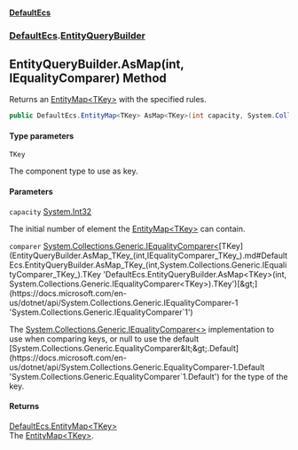 #### [DefaultEcs](DefaultEcs.md 'DefaultEcs')
### [DefaultEcs](DefaultEcs.md#DefaultEcs 'DefaultEcs').[EntityQueryBuilder](EntityQueryBuilder.md 'DefaultEcs.EntityQueryBuilder')

## EntityQueryBuilder.AsMap<TKey>(int, IEqualityComparer<TKey>) Method

Returns an [EntityMap&lt;TKey&gt;](EntityMap_TKey_.md 'DefaultEcs.EntityMap<TKey>') with the specified rules.

```csharp
public DefaultEcs.EntityMap<TKey> AsMap<TKey>(int capacity, System.Collections.Generic.IEqualityComparer<TKey> comparer);
```
#### Type parameters

<a name='DefaultEcs.EntityQueryBuilder.AsMap_TKey_(int,System.Collections.Generic.IEqualityComparer_TKey_).TKey'></a>

`TKey`

The component type to use as key.
#### Parameters

<a name='DefaultEcs.EntityQueryBuilder.AsMap_TKey_(int,System.Collections.Generic.IEqualityComparer_TKey_).capacity'></a>

`capacity` [System.Int32](https://docs.microsoft.com/en-us/dotnet/api/System.Int32 'System.Int32')

The initial number of element the [EntityMap&lt;TKey&gt;](EntityMap_TKey_.md 'DefaultEcs.EntityMap<TKey>') can contain.

<a name='DefaultEcs.EntityQueryBuilder.AsMap_TKey_(int,System.Collections.Generic.IEqualityComparer_TKey_).comparer'></a>

`comparer` [System.Collections.Generic.IEqualityComparer&lt;](https://docs.microsoft.com/en-us/dotnet/api/System.Collections.Generic.IEqualityComparer-1 'System.Collections.Generic.IEqualityComparer`1')[TKey](EntityQueryBuilder.AsMap_TKey_(int,IEqualityComparer_TKey_).md#DefaultEcs.EntityQueryBuilder.AsMap_TKey_(int,System.Collections.Generic.IEqualityComparer_TKey_).TKey 'DefaultEcs.EntityQueryBuilder.AsMap<TKey>(int, System.Collections.Generic.IEqualityComparer<TKey>).TKey')[&gt;](https://docs.microsoft.com/en-us/dotnet/api/System.Collections.Generic.IEqualityComparer-1 'System.Collections.Generic.IEqualityComparer`1')

The [System.Collections.Generic.IEqualityComparer&lt;&gt;](https://docs.microsoft.com/en-us/dotnet/api/System.Collections.Generic.IEqualityComparer-1 'System.Collections.Generic.IEqualityComparer`1') implementation to use when comparing keys, or null to use the default [System.Collections.Generic.EqualityComparer&lt;&gt;.Default](https://docs.microsoft.com/en-us/dotnet/api/System.Collections.Generic.EqualityComparer-1.Default 'System.Collections.Generic.EqualityComparer`1.Default') for the type of the key.

#### Returns
[DefaultEcs.EntityMap&lt;](EntityMap_TKey_.md 'DefaultEcs.EntityMap<TKey>')[TKey](EntityQueryBuilder.AsMap_TKey_(int,IEqualityComparer_TKey_).md#DefaultEcs.EntityQueryBuilder.AsMap_TKey_(int,System.Collections.Generic.IEqualityComparer_TKey_).TKey 'DefaultEcs.EntityQueryBuilder.AsMap<TKey>(int, System.Collections.Generic.IEqualityComparer<TKey>).TKey')[&gt;](EntityMap_TKey_.md 'DefaultEcs.EntityMap<TKey>')  
The [EntityMap&lt;TKey&gt;](EntityMap_TKey_.md 'DefaultEcs.EntityMap<TKey>').